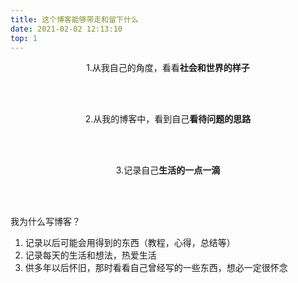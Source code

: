 ```yaml
---
title: 这个博客能够带走和留下什么
date: 2021-02-02 12:13:10
top: 1
---
```


<center>1.从我自己的角度，看看<b>社会和世界的样子</b></center>

<br></br>

<center>2.从我的博客中，看到自己<b>看待问题的思路</b></center>

<br></br>

<center>3.记录自己<b>生活的一点一滴</b></center>

<br></br>

<!--more-->

我为什么写博客？

1. 记录以后可能会用得到的东西（教程，心得，总结等）
2. 记录每天的生活和想法，热爱生活
3. 供多年以后怀旧，那时看看自己曾经写的一些东西，想必一定很怀念